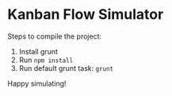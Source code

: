 # Kanban Flow Simulator
Steps to compile the project:

1. Install grunt
2. Run
`npm install`
2. Run default grunt task:
`grunt`

Happy simulating!
